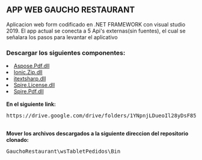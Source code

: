 <h2>APP WEB GAUCHO RESTAURANT</h2>
Aplicacion web form codificado en .NET FRAMEWORK con visual studio 2019. El app actual se conecta a 5 Api's externas(sin fuentes), el cual se señalara los pasos para levantar el aplicativo 
<h3>Descargar los siguientes componentes:</h3>

<u>
  <li>Aspose.Pdf.dll</li>
  <li>Ionic.Zip.dll</li>
  <li>itextsharp.dll</li>
  <li>Spire.License.dll</li>
  <li>Spire.Pdf.dll</li>
</u>
</br>
<b>En el siguiente link:</b>
<pre>https://drive.google.com/drive/folders/1YNpnjLDueoIl28yDsF855yGXv-4pWEpO</pre>
</br>
<b>Mover los archivos descargados a la siguiente direccion del repositorio clonado:</b>
<pre>GauchoRestaurant\wsTabletPedidos\Bin</pre>
